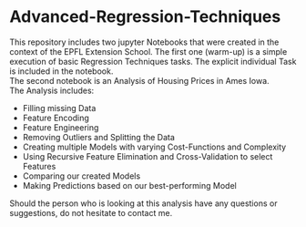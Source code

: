 # Advanced-Regression-Techniques

This repository includes two jupyter Notebooks that were created in the context of the EPFL Extension School.
The first one (warm-up) is a simple execution of basic Regression Techniques tasks.
The explicit individual Task is included in the notebook.  
The second notebook is an Analysis of Housing Prices in Ames Iowa.   
The Analysis includes:
- Filling missing Data
- Feature Encoding
- Feature Engineering
- Removing Outliers and Splitting the Data
- Creating multiple Models with varying Cost-Functions and Complexity
- Using Recursive Feature Elimination and Cross-Validation to select Features
- Comparing our created Models
- Making Predictions based on our best-performing Model

Should the person who is looking at this analysis have any questions or suggestions, do not hesitate to contact me.



